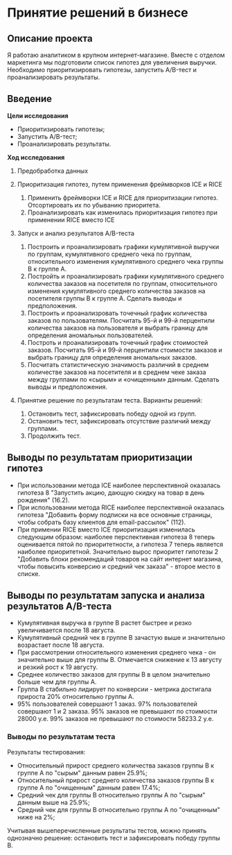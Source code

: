 # Принятие решений в бизнесе

## Описание проекта
Я работаю аналитиком в крупном интернет-магазине. Вместе с отделом маркетинга мы подготовили список гипотез для увеличения выручки. Необходимо приоритизировать гипотезы, запустить A/B-тест и проанализировать результаты.

## Введение

**Цели исследования**
- Приоритизировать гипотезы;
- Запустить A/B-тест;
- Проанализировать результаты.

**Ход исследования**

1. Предобработка данных

2. Приоритизация гипотез, путем применения фреймворков ICE и RICE
   1. Применить фреймворки ICE и RICE для приоритизации гипотез. Отсортировать их по убыванию приоритета.
   2. Проанализировать как изменилась приоритизация гипотез при применении RICE вместо ICE

3. Запуск и анализ результатов А/B-теста
   1. Построить и проанализировать графики кумулятивной выручки по группам, кумулятивного среднего чека по группам, относительного изменения кумулятивного среднего чека группы B к группе A.
   2.  Постройть и проанализировать графики кумулятивного среднего количества заказов на посетителя по группам, относительного изменения кумулятивного среднего количества заказов на посетителя группы B к группе A. Сделать выводы и предположения. 
   3. Построить и проанализровать точечный график количества заказов по пользователям. Посчитать 95-й и 99-й перцентили количества заказов на пользователя и выбрать границу для определения аномальных пользователей.
   4. Построть и проанализировать точечный график стоимостей заказов. Посчитать 95-й и 99-й перцентили стоимости заказов и выбрать границу для определения аномальных заказов.
   5.  Посчитать статистическую значимость различий в среднем количестве заказов на посетителя и в среднем чеке заказа между группами по «сырым» и «очищенным» данным. Сделать выводы и предположения.
   
  
4. Принятие решение по результатам теста.
   Варианты решений: 
   1. Остановить тест, зафиксировать победу одной из групп. 
   2. Остановить тест, зафиксировать отсутствие различий между группами. 
   3. Продолжить тест.

## Выводы по результатам приоритизации гипотез

- При использовании метода ICE наиболее перспективной оказалась гипотеза 8 "Запустить акцию, дающую скидку на товар в день рождения" (16.2).
- При использовании метода RICE наиболее перспективной оказалась гипотеза "Добавить форму подписки на все основные страницы, чтобы собрать базу клиентов для email-рассылок" (112).
- При примении RICE вместо ICE приоритизация изменилась следующим образом: наиболее перспективная гипотеза 8 теперь оценивается пятой по приоритетности, а гипотеза 7 теперь является наиболее приоритетной. Значительно вырос приоритет гипотезы 2 "Добавить блоки рекомендаций товаров на сайт интернет магазина, чтобы повысить конверсию и средний чек заказа" - второе место в списке.

## Выводы по результатам запуска и анализа результатов А/B-теста

- Кумулятивная выручка в группе B растет быстрее и резко увеличивается после 18 августа. 
- Кумулятивный средний чек в группе B зачастую выше и значительно возрастает после 18 августа. 
- При рассмотрении относительного изменения среднего чека - он значительно выше для группы B. Отмечается снижение к 13 августу и резкий рост к 19 августу.
- Среднее количество заказов для группы B в целом значительно больше чем для группы A.
- Группа B стабильно лидирует по конверсии - метрика достигала прироста 20% относительно группы А.
- 95% пользователей совершают 1 заказ. 97% пользователей совершают 1 и 2 заказа. 95% заказов не превышают по стоимости 28000 у.е. 99% заказов не превышают по стоимости 58233.2 у.е.

### Выводы по результатам теста

Результаты тестирования:

- Относительный прирост среднего количества заказов группы В к группе А по "сырым" данным равен 25.9%;
- Относительный прирост среднего количества заказов группы В к группе А по "очищенным" данным равен 17.4%;
- Средний чек для группы В относительно группы А по "сырым" данным выше на 25.9%;
- Средний чек для группы B относительно группы А по "очищенным" ниже на 2%;

Учитывая вышеперечисленные результаты тестов, можно принять однозначно решение: остановить тест и зафиксировать победу группы В.
